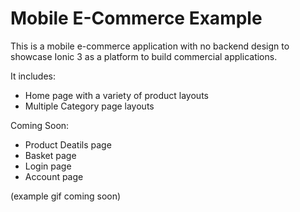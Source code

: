 # Mobile E-Commerce Example

This is a mobile e-commerce application with no backend design to showcase Ionic 3 as a platform to build commercial applications.

It includes:
 - Home page with a variety of product layouts
 - Multiple Category page layouts

Coming Soon:
 - Product Deatils page
 - Basket page
 - Login page
 - Account page

(example gif coming soon)
